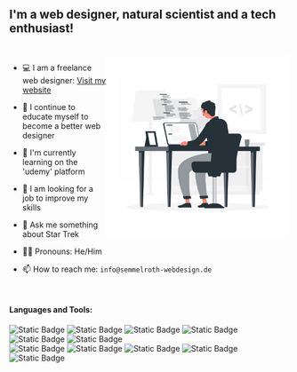 
## I'm a web designer, natural scientist and a tech enthusiast! 

<br>

<img src="https://github.com/MaSem87/MaSem87/blob/master/Programming-rafiki.png" width="330px" height="330px" align="right"/>

- 💻 I am a freelance web designer: [Visit my website](https://semmelroth-webdesign.de/)

- 🔭 I continue to educate myself to become a better web designer
- 🌱 I'm currently learning on the 'udemy' platform
- 👯 I am looking for a job to improve my skills
- 💬 Ask me something about Star Trek
- 👨🏻 Pronouns: He/Him
- 📫 How to reach me: `info@semmelroth-webdesign.de`

<br>


#### Languages and Tools:

![Static Badge](https://img.shields.io/badge/HTML-black?style=flat&logo=html5&labelColor=%23263238&color=%2392989b)
![Static Badge](https://img.shields.io/badge/CSS-black?style=flat&logo=css3&labelColor=%23263238&color=%2392989b)
![Static Badge](https://img.shields.io/badge/JavaScript-black?style=flat&logo=javascript&labelColor=%23263238&color=%2392989b)
![Static Badge](https://img.shields.io/badge/Bootstrap-black?style=flat&logo=bootstrap&labelColor=%23263238&color=%2392989b)
![Static Badge](https://img.shields.io/badge/Python-black?style=flat&logo=python&labelColor=%23263238&color=%2392989b)
![Static Badge](https://img.shields.io/badge/Django-black?style=flat&logo=django&labelColor=%23263238&color=%2392989b)
<br>
![Static Badge](https://img.shields.io/badge/WordPress-black?style=flat&logo=wordpress&labelColor=%23263238&color=%2392989b)
![Static Badge](https://img.shields.io/badge/Elementor-black?style=flat&logo=elementor&labelColor=%23263238&color=%2392989b)
![Static Badge](https://img.shields.io/badge/Git-black?style=flat&logo=git&labelColor=%23263238&color=%2392989b)
![Static Badge](https://img.shields.io/badge/GitHub-black?style=flat&logo=github&labelColor=%23263238&color=%2392989b)
![Static Badge](https://img.shields.io/badge/ChatGPT-black?style=flat&logo=openai&labelColor=%23263238&color=%2392989b)








